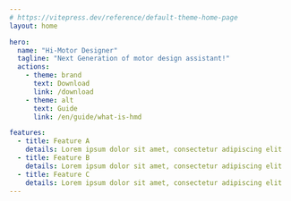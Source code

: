 ```yaml
---
# https://vitepress.dev/reference/default-theme-home-page
layout: home

hero:
  name: "Hi-Motor Designer"
  tagline: "Next Generation of motor design assistant!"
  actions:
    - theme: brand
      text: Download
      link: /download
    - theme: alt
      text: Guide
      link: /en/guide/what-is-hmd

features:
  - title: Feature A
    details: Lorem ipsum dolor sit amet, consectetur adipiscing elit
  - title: Feature B
    details: Lorem ipsum dolor sit amet, consectetur adipiscing elit
  - title: Feature C
    details: Lorem ipsum dolor sit amet, consectetur adipiscing elit
---
```


